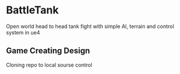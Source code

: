 # BattleTank
Open world head to head tank fight with simple AI, terrain and control system in ue4

## Game Creating Design

Cloning repo to local sourse control
